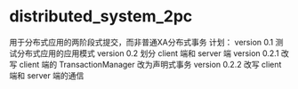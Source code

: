 # distributed_system_2pc
用于分布式应用的两阶段式提交，而非普通XA分布式事务
计划：
version 0.1 测试分布式应用的应用模式
version 0.2 划分 client 端和 server 端
version 0.2.1 改写 client 端的 TransactionManager 改为声明式事务
version 0.2.2 改写 client 端和 server 端的通信
